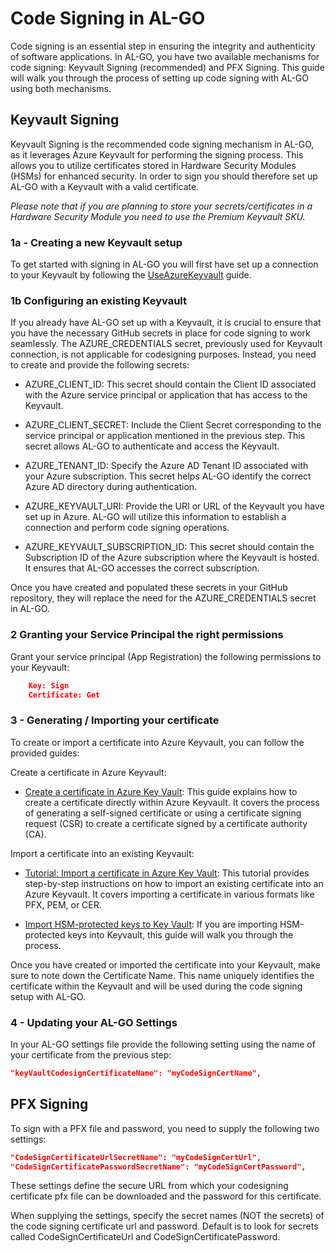 # Code Signing in AL-GO 
Code signing is an essential step in ensuring the integrity and authenticity of software applications. In AL-GO, you have two available mechanisms for code signing: Keyvault Signing (recommended) and PFX Signing. This guide will walk you through the process of setting up code signing with AL-GO using both mechanisms.

## Keyvault Signing
Keyvault Signing is the recommended code signing mechanism in AL-GO, as it leverages Azure Keyvault for performing the signing process. This allows you to utilize certificates stored in Hardware Security Modules (HSMs) for enhanced security. In order to sign you should therefore set up AL-GO with a Keyvault with a valid certificate. 

*Please note that if you are planning to store your secrets/certificates in a Hardware Security Module you need to use the Premium Keyvault SKU.*

### 1a - Creating a new Keyvault setup
To get started with signing in AL-GO you will first have set up a connection to your Keyvault by following the [UseAzureKeyvault](UseAzureKeyvault.md) guide.

### 1b Configuring an existing Keyvault

If you already have AL-GO set up with a Keyvault, it is crucial to ensure that you have the necessary GitHub secrets in place for code signing to work seamlessly. The AZURE_CREDENTIALS secret, previously used for Keyvault connection, is not applicable for codesigning purposes. Instead, you need to create and provide the following secrets:

* AZURE_CLIENT_ID: This secret should contain the Client ID associated with the Azure service principal or application that has access to the Keyvault.

* AZURE_CLIENT_SECRET: Include the Client Secret corresponding to the service principal or application mentioned in the previous step. This secret allows AL-GO to authenticate and access the Keyvault.

* AZURE_TENANT_ID: Specify the Azure AD Tenant ID associated with your Azure subscription. This secret helps AL-GO identify the correct Azure AD directory during authentication.

* AZURE_KEYVAULT_URI: Provide the URI or URL of the Keyvault you have set up in Azure. AL-GO will utilize this information to establish a connection and perform code signing operations.

* AZURE_KEYVAULT_SUBSCRIPTION_ID: This secret should contain the Subscription ID of the Azure subscription where the Keyvault is hosted. It ensures that AL-GO accesses the correct subscription.

Once you have created and populated these secrets in your GitHub repository, they will replace the need for the AZURE_CREDENTIALS secret in AL-GO.

### 2 Granting your Service Principal the right permissions

Grant your service principal (App Registration) the following permissions to your Keyvault:

```json
    Key: Sign
    Certificate: Get
```

### 3 - Generating / Importing your certificate 
To create or import a certificate into Azure Keyvault, you can follow the provided guides:

 Create a certificate in Azure Keyvault:

* [Create a certificate in Azure Key Vault](https://learn.microsoft.com/en-us/azure/key-vault/certificates/create-certificate): This guide explains how to create a certificate directly within Azure Keyvault. It covers the process of generating a self-signed certificate or using a certificate signing request (CSR) to create a certificate signed by a certificate authority (CA).

Import a certificate into an existing Keyvault:

* [Tutorial: Import a certificate in Azure Key Vault](https://learn.microsoft.com/en-us/azure/key-vault/certificates/tutorial-import-certificate?tabs=azure-portal): This tutorial provides step-by-step instructions on how to import an existing certificate into an Azure Keyvault. It covers importing a certificate in various formats like PFX, PEM, or CER.

* [Import HSM-protected keys to Key Vault](https://learn.microsoft.com/en-us/azure/key-vault/keys/hsm-protected-keys): If you are importing HSM-protected keys into Keyvault, this guide will walk you through the process.


Once you have created or imported the certificate into your Keyvault, make sure to note down the Certificate Name. This name uniquely identifies the certificate within the Keyvault and will be used during the code signing setup with AL-GO.

### 4 - Updating your AL-GO Settings

In your AL-GO settings file provide the following setting using the name of your certificate from the previous step: 

```json
"keyVaultCodesignCertificateName": "myCodeSignCertName",
```


## PFX Signing 

To sign with a PFX file and password, you need to supply the following two settings:

```json
"CodeSignCertificateUrlSecretName": "myCodeSignCertUrl",
"CodeSignCertificatePasswordSecretName": "myCodeSignCertPassword",
```

These settings define the secure URL from which your codesigning certificate pfx file can be downloaded and the password for this certificate. 

When supplying the settings, specify the secret names (NOT the secrets) of the code signing certificate url and password. Default is to look for secrets called CodeSignCertificateUrl and CodeSignCertificatePassword.